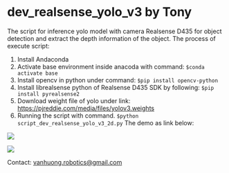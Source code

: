 # dev_realsense_yolo_v3 by Tony 
The script for inference yolo model with camera Realsense D435 for object detection and extract the depth information of the object. 
The process of execute script: 
1. Install Andaconda 
2. Activate base environment inside anacoda with command:
`$conda activate base`
3. Install opencv in python under command:
`$pip install opencv-python`
4. Install librealsense python of Realsense D435 SDK by following:
`$pip install pyrealsense2`
5. Download weight file of yolo under link:  https://pjreddie.com/media/files/yolov3.weights 
6. Running the script with command.
`$python script_dev_realsense_yolo_v3_2d.py`
The demo as link below:

[![](https://i9.ytimg.com/vi/gEab40Y46TM/mq3.jpg?sqp=CLiboIcG&rs=AOn4CLAd0wEvZvz8kGOsV-AJNh8Gk2ff5Q)](https://www.youtube.com/watch?v=gEab40Y46TM)

[![](https://i9.ytimg.com/vi/kPTFwuLaKCo/mq1.jpg?sqp=CJCgoIcG&rs=AOn4CLDl59_E2_su6Sy2EyutrP55ddO2Pw)](https://youtu.be/kPTFwuLaKCo)

Contact: vanhuong.robotics@gmail.com
